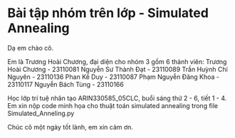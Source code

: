 # Bài tập nhóm trên lớp - Simulated Annealing
Dạ em chào cô.

Em là Trương Hoài Chương, đại diện cho nhóm 3 gồm 6 thành viên:
	Trương Hoài Chương		  -	23110081
	Nguyễn Sư Thành Đạt		  -	23110089
	Trần Huỳnh Chí Nguyên		-	23110136
	Phan Kế Duy			    	  -	23110087
	Phạm Nguyễn Đăng Khoa	  -	23110117
	Nguyễn Bách Tùng			  -	23110166

Học lớp trí tuệ nhân tạo ARIN330585_05CLC, buổi sáng thứ 2 - 6, tiết 1 - 4.
Em xin nộp code minh họa cho thuật toán simulated annealing trong file Simulated_Anneling.py

Chúc cô một ngày tốt lành, em xin cảm ơn.
